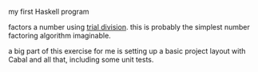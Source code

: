 my first Haskell program

factors a number using [trial division](https://en.wikipedia.org/wiki/Trial_division). this is
probably the simplest number factoring algorithm imaginable.

a big part of this exercise for me is setting up a basic project layout with Cabal and all that,
including some unit tests.
